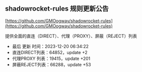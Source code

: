 ## shadowrocket-rules 规则更新公告

[https://github.com/GMOogway/shadowrocket-rules](https://github.com/GMOogway/shadowrocket-rules)

提供全面的直连（DIRECT）、代理（PROXY）、屏蔽（REJECT）列表
- 最后 更新 时间：2023-12-20 06:34:22
- 直连DIRECT列表：64852，update +2
- 代理PROXY 列表：19415，update +201
- 屏蔽REJECT列表：66288，update +53